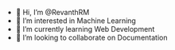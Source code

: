 - 👋 Hi, I’m @RevanthRM
- 👀 I’m interested in Machine Learning
- 🌱 I’m currently learning Web Development
- 💞️ I’m looking to collaborate on Documentation

<!---
RevanthRM/RevanthRM is a ✨ special ✨ repository because its `README.md` (this file) appears on your GitHub profile.
You can click the Preview link to take a look at your changes.
--->
